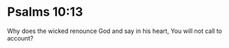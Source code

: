 # Psalms 10:13

Why does the wicked renounce God and say in his heart, You will not call to account?
